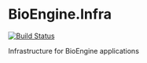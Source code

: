 # BioEngine.Infra

[![Build Status](https://dev.azure.com/biowareru/BioWareRu/_apis/build/status/3.0/Core.Infra)](https://dev.azure.com/biowareru/BioWareRu/_build/latest?definitionId=20)

Infrastructure for BioEngine applications
